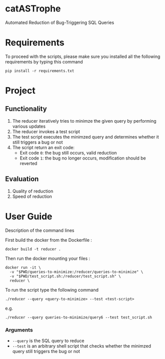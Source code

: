 # catASTrophe
Automated Reduction of Bug-Triggering SQL Queries

# Requirements
To proceed with the scripts, please make sure you installed all the following requirements by typing this command
```
pip install -r requirements.txt
```

# Project

## Functionality
1. The reducer iteratively tries to minimze the given query by performing various updates
2. The reducer invokes a test script
3. The test script executes the minimzed query and determines whether it still triggers a bug or not
4. The script return an exit code:
    * Exit code ``0``: the bug still occurs, valid reduction
    * Exit code ``1``: the bug no longer occurs, modification should be reverted


## Evaluation

1. Quality of reduction
2. Speed of reduction

# User Guide
Description of the command lines

First build the docker from the Dockerfile :
```
docker build -t reducer .
```

Then run the docker mounting your files :
```
docker run -it \
  -v "$PWD/queries-to-minimize:/reducer/queries-to-minimize" \
  -v "$PWD/test_script.sh:/reducer/test_script.sh" \
  reducer \
```

To run the script type the following command
```
./reducer --query <query-to-minimize> --test <test-script>
```

e.g.
```
./reducer --query queries-to-minimize/query6 --test test_script.sh
```

### Arguments
* ``--query`` is the SQL query to reduce
* ``--test`` is an arbitrary shell script that checks whether the minimzed query still triggers the bug or not
